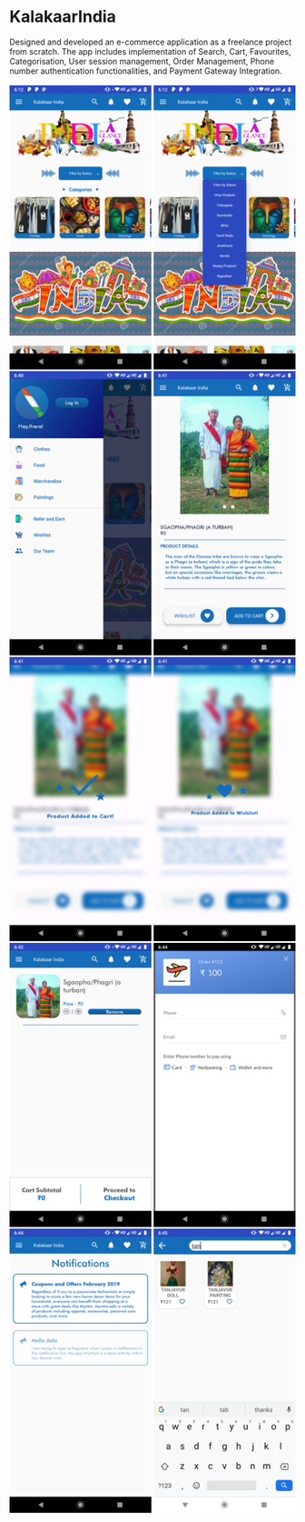 # KalakaarIndia
Designed and developed an e-commerce application as a freelance project from scratch. The app includes implementation of Search, Cart, Favourites, Categorisation, User session management, Order Management, Phone number authentication functionalities, and Payment Gateway Integration.</br></br>
<img src="https://github.com/ashiagarwal73/KalakaarIndia/blob/master/1.png" alt="output" width="250">
<img src="https://github.com/ashiagarwal73/KalakaarIndia/blob/master/2.png" alt="output" width="250">
<img src="https://github.com/ashiagarwal73/KalakaarIndia/blob/master/3.png" alt="output" width="250">
<img src="https://github.com/ashiagarwal73/KalakaarIndia/blob/master/4.png" alt="output" width="250">
<img src="https://github.com/ashiagarwal73/KalakaarIndia/blob/master/5.png" alt="output" width="250">
<img src="https://github.com/ashiagarwal73/KalakaarIndia/blob/master/6.png" alt="output" width="250">
<img src="https://github.com/ashiagarwal73/KalakaarIndia/blob/master/7.png" alt="output" width="250">
<img src="https://github.com/ashiagarwal73/KalakaarIndia/blob/master/8.png" alt="output" width="250">
<img src="https://github.com/ashiagarwal73/KalakaarIndia/blob/master/9.png" alt="output" width="250">
<img src="https://github.com/ashiagarwal73/KalakaarIndia/blob/master/10.png" alt="output" width="250">

